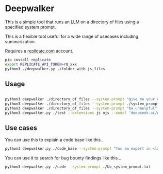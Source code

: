 # Deepwalker

This is a simple tool that runs an LLM on a directory of files using a specified system prompt. 

This is a flexible tool useful for a wide range of usecases including summarization.

Requires a [replicate.com](https://replicate.com) account.

```sh
pip install replicate
export REPLICATE_API_TOKEN=r8_xxx
python3 ./deepwalker.py ./folder_with_js_files
```

## Usage

```sh

python3 deepwalker ./directory_of_files --system-prompt "give me your opinion of this code as an angry pirate"
python3 deepwalker ./directory_of_files --system-prompt ./system_prompt.txt --file-extension js
python3 deepwalker ./directory_of_files --system-prompt "be unhelpful" --model "anthropic/claude-3.5-sonnet" --extensions js mjs
python3 deepwalker.py ./test --extensions js mjs --model "deepseek-ai/deepseek-r1" --system-prompt "analyse this javascript"
```

## Use cases

You can use this to explain a code base like this..

```sh
python3 deepwalker.py ./code_base --system-prompt "You an expert in <language> and provide clear and detailed explanations"
```

You can use it to search for bug bounty findings like this...

```sh
python3 deepwalker.py ./code --system-prompt ./bb_system_prompt.txt
```
